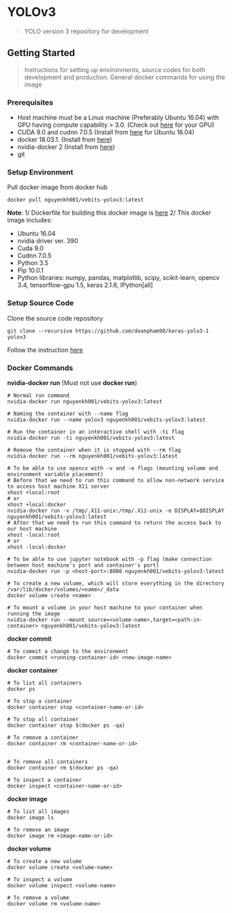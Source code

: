 # YOLOv3
> YOLO version 3 repository for development

## Getting Started
> Instructions for setting up environments, source codes for both development and production. General docker commands for using the image

### Prerequisites
- Host machine must be a Linux machine (Preferably Ubuntu 16.04) with GPU having compute capability > 3.0. (Check out [here](https://developer.nvidia.com/cuda-gpus) for your GPU)
- CUDA 9.0 and cudnn 7.0.5  (Install from [here](https://yangcha.github.io/CUDA90/) for Ubuntu 16.04)
- docker 18.03.1. (Install from [here](https://docs.docker.com/install/))
- nvidia-docker 2 (Install from [here](https://github.com/NVIDIA/nvidia-docker/blob/master/README.md))
- git 

### Setup Environment
Pull docker image from docker hub
```
docker pull nguyenkh001/vebits-yolov3:latest
```
**Note**: 
1/ Dockerfile for building this docker image is [here](/Dockerfile)
2/ This docker image includes:
- Ubuntu 16.04
- nvidia driver ver. 390
- Cuda 9.0
- Cudnn 7.0.5
- Python 3.5
- Pip 10.0.1
- Python libraries: numpy, pandas, matplotlib, scipy, scikit-learn, opencv 3.4, tensorflow-gpu 1.5, keras 2.1.6, IPython[all]
### Setup Source Code
Clone the source code repository
```
git clone --recursive https://github.com/deanpham98/keras-yolo3-1 yolov3
```
Follow the instruction [here](https://github.com/deanpham98/keras-yolo3-1/blob/master/README.md)

### Docker Commands
**nvidia-docker run** (Must not use **docker run**)
```
# Normal run command
nvidia-docker run nguyenkh001/vebits-yolov3:latest

# Naming the container with --name flag
nvidia-docker run --name yolov3 nguyenkh001/vebits-yolov3:latest

# Run the container in an interactive shell with -ti flag
nvidia-docker run -ti nguyenkh001/vebits-yolov3:latest

# Remove the container when it is stopped with --rm flag
nvidia-docker run --rm nguyenkh001/vebits-yolov3:latest

# To be able to use opencv with -v and -e flags (mounting volume and environment variable placement)
# Before that we need to run this command to allow non-network service to access host machine X11 server
xhost +local:root
# or
xhost +local:docker
nvidia-docker run -v /tmp/.X11-unix:/tmp/.X11-unix -e DISPLAY=$DISPLAY nguyenkh001/vebits-yolov3:latest
# After that we need to run this command to return the access back to our host machine
xhost -local:root
# or
xhost -local:docker

# To be able to use jupyter notebook with -p flag (make connection between host machine's port and container's port)
nvidia-docker run -p <host-port>:8080 nguyenkh001/vebits-yolov3:latest

# To create a new volume, which will store everything in the directory /var/lib/docker/volumes/<name>/_data
docker volume create <name>

# To mount a volume in your host machine to your container when running the image
nvidia-docker run --mount source=<volume-name>,target=<path-in-container> nguyenkh001/vebits-yolov3:latest
```

**docker commit**
```
# To commit a change to the environment
docker commit <running-container-id> <new-image-name>
```

**docker container**
```
# To list all containers
docker ps

# To stop a container
docker container stop <container-name-or-id>

# To stop all container
docker container stop $(docker ps -qa)

# To remove a container
docker container rm <container-name-or-id>


# To remove all containers
docker container rm $(docker ps -qa)

# To inspect a container
docker inspect <container-name-or-id>
```

**docker image**
```
# To list all images
docker image ls

# To remove an image
docker image rm <image-name-or-id>
```

**docker volume**
```
# To create a new volume
docker volume create <volume-name>

# To inspect a volume
docker volume inspect <volume-name>

# To remove a volume
docker volume rm <volume-name>
```
